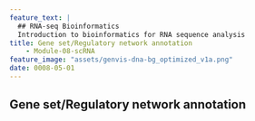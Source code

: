 ```yaml
---
feature_text: |
  ## RNA-seq Bioinformatics
  Introduction to bioinformatics for RNA sequence analysis
title: Gene set/Regulatory network annotation
    - Module-08-scRNA
feature_image: "assets/genvis-dna-bg_optimized_v1a.png"
date: 0008-05-01
---
```


## Gene set/Regulatory network annotation


